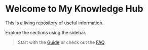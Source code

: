 # Welcome to My Knowledge Hub

This is a living repository of useful information.

Explore the sections using the sidebar.

> Start with the [Guide](guide.md) or check out the [FAQ](faq.md).
